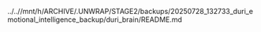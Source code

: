 ../..//mnt/h/ARCHIVE/.UNWRAP/STAGE2/backups/20250728_132733_duri_emotional_intelligence_backup/duri_brain/README.md